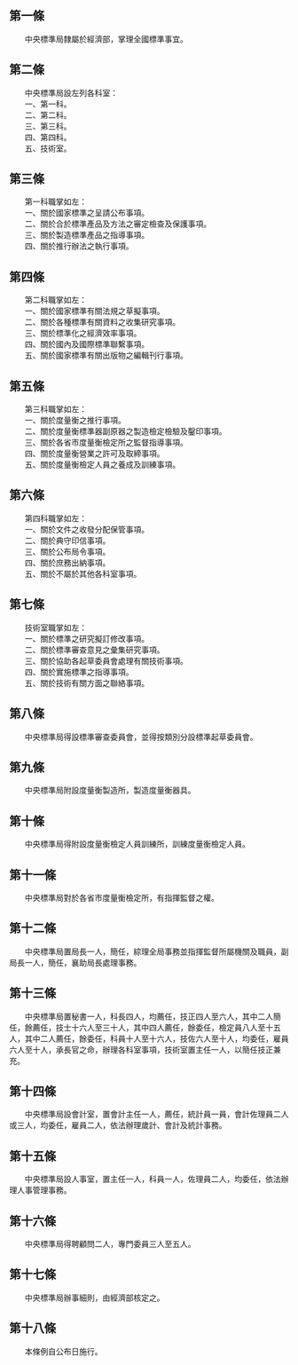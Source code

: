 第一條 
-------
　　中央標準局隸屬於經濟部，掌理全國標準事宜。  


第二條 
-------
　　中央標準局設左列各科室：  
　　一、第一科。  
　　二、第二科。  
　　三、第三科。  
　　四、第四科。  
　　五、技術室。  


第三條 
-------
　　第一科職掌如左：  
　　一、關於國家標準之呈請公布事項。  
　　二、關於合於標準產品及方法之審定檢查及保護事項。  
　　三、關於製造標準產品之指導事項。  
　　四、關於推行辦法之執行事項。  


第四條 
-------
　　第二科職掌如左：  
　　一、關於國家標準有關法規之草擬事項。  
　　二、關於各種標準有關資料之收集研究事項。  
　　三、關於標準化之經濟效率事項。  
　　四、關於國內及國際標準聯繫事項。  
　　五、關於國家標準有關出版物之編輯刊行事項。  


第五條 
-------
　　第三科職掌如左：  
　　一、關於度量衡之推行事項。  
　　二、關於度量衡標準器副原器之製造檢定檢驗及鑿印事項。  
　　三、關於各省市度量衡檢定所之監督指導事項。  
　　四、關於度量衡營業之許可及取締事項。  
　　五、關於度量衡檢定人員之養成及訓練事項。  


第六條 
-------
　　第四科職掌如左：  
　　一、關於文件之收發分配保管事項。  
　　二、關於典守印信事項。  
　　三、關於公布局令事項。  
　　四、關於庶務出納事項。  
　　五、關於不屬於其他各科室事項。  


第七條 
-------
　　技術室職掌如左：  
　　一、關於標準之研究擬訂修改事項。  
　　二、關於標準審查意見之彙集研究事項。  
　　三、關於協助各起草委員會處理有關技術事項。  
　　四、關於實施標準之指導事項。  
　　五、關於技術有關方面之聯絡事項。  


第八條 
-------
　　中央標準局得設標準審查委員會，並得按類別分設標準起草委員會。  


第九條 
-------
　　中央標準局附設度量衡製造所，製造度量衡器具。  


第十條 
-------
　　中央標準局得附設度量衡檢定人員訓練所，訓練度量衡檢定人員。  


第十一條 
---------
　　中央標準局對於各省市度量衡檢定所，有指揮監督之權。  


第十二條 
---------
　　中央標準局置局長一人，簡任，綜理全局事務並指揮監督所屬機關及職員，副局長一人，簡任，襄助局長處理事務。  


第十三條 
---------
　　中央標準局置秘書一人，科長四人，均薦任，技正四人至六人，其中二人簡任，餘薦任，技士十六人至三十人，其中四人薦任，餘委任，檢定員八人至十五人，其中二人薦任，餘委任，科員十人至十六人，技佐六人至十人，均委任，雇員六人至十人，承長官之命，辦理各科室事項，技術室置主任一人，以簡任技正兼充。  


第十四條 
---------
　　中央標準局設會計室，置會計主任一人，薦任，統計員一員，會計佐理員二人或三人，均委任，雇員二人，依法辦理歲計、會計及統計事務。  


第十五條 
---------
　　中央標準局設人事室，置主任一人，科員一人，佐理員二人，均委任，依法辦理人事管理事務。  


第十六條 
---------
　　中央標準局得聘顧問二人，專門委員三人至五人。  


第十七條 
---------
　　中央標準局辦事細則，由經濟部核定之。  


第十八條 
---------
　　本條例自公布日施行。